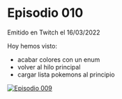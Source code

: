 # Episodio 010

Emitido en Twitch el 16/03/2022 

Hoy hemos visto:
- acabar colores con un enum
- volver al hilo principal
- cargar lista pokemons al principio

[![Episodio 009](http://img.youtube.com/vi/MvsdU_MOaYE/0.jpg)](https://youtu.be/MvsdU_MOaYE)

